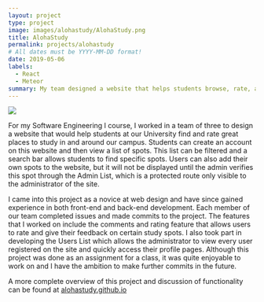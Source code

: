 ```yaml
---
layout: project
type: project
image: images/alohastudy/AlohaStudy.png
title: AlohaStudy
permalink: projects/alohastudy
# All dates must be YYYY-MM-DD format!
date: 2019-05-06
labels:
  - React 
  - Meteor
summary: My team designed a website that helps students browse, rate, and discover study spots in and around campus. 
---
```


<img class="ui image" src="{{ site.baseurl }}/images/alohastudy/landing_new.png">

For my Software Engineering I course, I worked in a team of three to design a website that would help students at our University find and rate great places to study in and around our campus. Students can create an account on this website and then view a list of spots. This list can be filtered and a search bar allows students to find specific spots. Users can also add their own spots to the website, but it will not be displayed until the admin verifies this spot through the Admin List, which is a protected route only visible to the administrator of the site. 

I came into this project as a novice at web design and have since gained experience in both front-end and back-end development. Each member of our team completed issues and made commits to the project. The features that I worked on include the comments and rating feature that allows users to rate and give their feedback on certain study spots. I also took part in developing the Users List which allows the administrator to view every user registered on the site and quickly access their profile pages. Although this project was done as an assignment for a class, it was quite enjoyable to work on and I have the ambition to make further commits in the future.  

A more complete overview of this project and discussion of functionality can be found at [alohastudy.github.io](https://alohastudy.github.io/)


